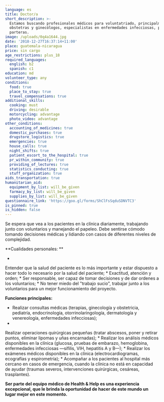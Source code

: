 ```yaml
---
language: es
title: Doctor/a
short_description: >-
  Estamos buscando profesionales médicos para voluntatriado, principalmente
  obstetras y ginecólogos, especialistas en enfermedades infecciosas, pediatras,
  parteras.
image: /uploads/0q4a1644.jpg
date: '2018-12-27T16:37:14+11:00'
place: guatemala-nicaragua
price: sin cargo
age_restrictions: plus_18
required_languages:
  english: b2
  spanish: c1
education: md
volunteer_type: any
conditions:
  food: true
  place_to_stay: true
  travel_compensations: true
additional_skills:
  cooking: must
  driving: desirable
  motorcycling: advantage
  photo_video: advantage
other_conditions:
  accounting_of_medicines: true
  domestic_purchases: true
  drugstore_logistics: true
  emergencies: true
  house_calls: true
  night_shifts: true
  patient_escort_to_the_hospital: true
  pr_within_community: true
  providing_of_lectures: true
  statistics_conducting: true
  stuff_organization: true
aids_transportation: true
humanitarian_aid:
  equipment_by_list: will_be_given
  farmacy_by_list: will_be_given
  supplies_by_list: will_be_given
questionnaire_link: 'https://goo.gl/forms/ShClFsSqduSDNVTC3'
is_pinned: true
is_hidden: false
---
```

Se espera que vea a los pacientes en la clínica diariamente, trabajando junto con voluntarios y manejando el papeleo. Debe sentirse cómodo tomando decisiones médicas y lidiando con casos de diferentes niveles de complejidad.

**Cualidades personales:**

* Entender que la salud del paciente es lo más importante y estar dispuesto a hacer todo lo necesario por la salud del paciente;
* Exactitud, atención y orden;
* Ser responsable, ser capaz de tomar decisiones y de dar ordenes a los voluntarios;
* No tener miedo del "trabajo sucio", trabajar junto a los voluntarios para un mejor funcionamiento del proyecto.

**Funciones principales:**

* Realizar consultas médicas (terapias, ginecología y obstetricia, pediatría, endocrinología, otorrinolaringología, dermatología y venereología, enfermedades infecciosas);
* Realizar operaciones quirúrgicas pequeñas (tratar abscesos, poner y retirar puntos, eliminar lipomas y uñas encarnadas);
* Realizar los análisis médicos disponibles en la clínica (glucosa, pruebas de embarazo, hemoglobina, enfermedades infecciosas —sífilis, VIH, hepatitis A y B—);
* Realizar los exámenes médicos disponibles en la clínica (electrocardiogramas, ecografías y espirometría);
* Acompañar a los pacientes al hospital más cercano en casos de emergencia, cuando la clínica no está en capacidad de ayudar (traumas severos, intervenciones quirúrgicas, cesáreas, trasplantes).

**Ser parte del equipo médico de Health & Help es una experiencia excepcional, que le brinda la oportunidad de hacer de este mundo un lugar mejor en este momento.**
